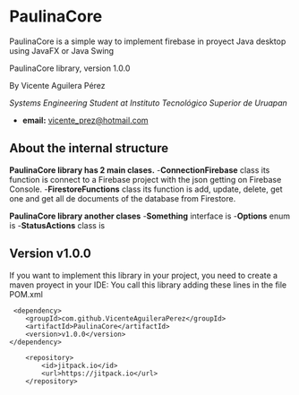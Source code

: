 # PaulinaCore
PaulinaCore is a simple way to implement firebase in proyect Java desktop using JavaFX or Java Swing

PaulinaCore library, version 1.0.0

By Vicente Aguilera Pérez

*Systems Engineering Student at Instituto Tecnológico Superior de Uruapan*

- **email:** vicente_prez@hotmail.com

About the internal structure
---------------------
**PaulinaCore library has 2 main clases.** 
-**ConnectionFirebase** class its function is connect to a Firebase project with the json getting on Firebase Console.
-**FirestoreFunctions** class its function is add, update, delete, get one and get all de documents of the database from Firestore.

**PaulinaCore library another clases** 
-**Something** interface is
-**Options** enum is
-**StatusActions** class is

Version v1.0.0
---------------------
If you want to implement this library in your project, you need to create a maven proyect in your IDE:
You call this library adding these lines in the file POM.xml

     
<dependencies>

     <dependency>
	    <groupId>com.github.VicenteAguileraPerez</groupId>
	    <artifactId>PaulinaCore</artifactId>
	    <version>v1.0.0</version>
	</dependency>
    
</dependencies>

<repositories>

        <repository>
            <id>jitpack.io</id>
            <url>https://jitpack.io</url>
        </repository>

</repositories>
